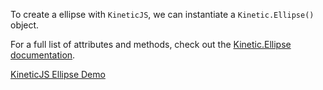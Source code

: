 
To create a ellipse with `KineticJS`, we can instantiate a `Kinetic.Ellipse()` object.

For a full list of attributes and methods, check out the [Kinetic.Ellipse documentation](http://lavrton.github.io/KineticJS/api/Kinetic.Ellipse.html).

<a class="jsbin-embed" href="http://jsbin.com/tewopi/1/embed,js,output">KineticJS Ellipse Demo</a><script src="http://static.jsbin.com/js/embed.js"></script>